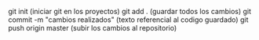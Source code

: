 
git init (iniciar git en los proyectos)
git add . (guardar todos los cambios)
git commit -m "cambios realizados" (texto referencial al codigo guardado)
git push origin master (subir los cambios al repositorio)